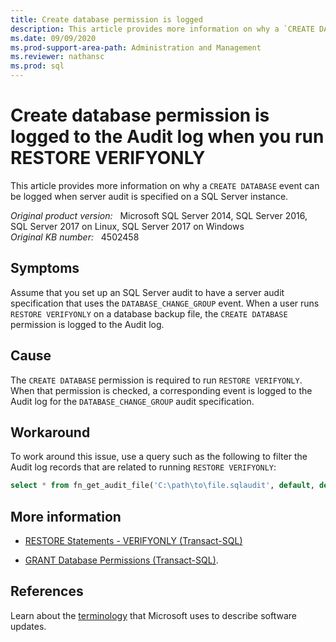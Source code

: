 ```yaml
---
title: Create database permission is logged
description: This article provides more information on why a `CREATE DATABASE` event can be logged when server audit is specified on a SQL Server instance.
ms.date: 09/09/2020
ms.prod-support-area-path: Administration and Management
ms.reviewer: nathansc
ms.prod: sql
---
```

# Create database permission is logged to the Audit log when you run RESTORE VERIFYONLY

This article provides more information on why a `CREATE DATABASE` event can be logged when server audit is specified on a SQL Server instance.

_Original product version:_ &nbsp; Microsoft SQL Server 2014, SQL Server 2016, SQL Server 2017 on Linux, SQL Server 2017 on Windows  
_Original KB number:_ &nbsp; 4502458

## Symptoms

Assume that you set up an SQL Server audit to have a server audit specification that uses the `DATABASE_CHANGE_GROUP` event. When a user runs `RESTORE VERIFYONLY` on a database backup file, the `CREATE DATABASE` permission is logged to the Audit log.

## Cause

The `CREATE DATABASE` permission is required to run `RESTORE VERIFYONLY`. When that permission is checked, a corresponding event is logged to the Audit log for the `DATABASE_CHANGE_GROUP` audit specification.

## Workaround

To work around this issue, use a query such as the following to filter the Audit log records that are related to running `RESTORE VERIFYONLY`:

```sql
select * from fn_get_audit_file('C:\path\to\file.sqlaudit', default, default) where statement NOT LIKE '%RESTORE VERIFYONLY%'
```

## More information

- [RESTORE Statements - VERIFYONLY (Transact-SQL)](/sql/t-sql/statements/restore-statements-verifyonly-transact-sql)

- [GRANT Database Permissions (Transact-SQL)](/sql/t-sql/statements/grant-database-permissions-transact-sql).

## References

Learn about the [terminology](https://support.microsoft.com/help/824684) that Microsoft uses to describe software updates.
